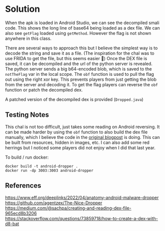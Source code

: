 # Solution
When the apk is loaded in Android Studio, we can see the decompiled smali code. This shows the long line of base64 being loaded as a dex file. We can also see `getFlag` loaded using `getMethod`. However the flag is not shown anywhere in this class.

There are several ways to approach this but I believe the simplest way is to decode the string and save it as a file. (The inspiration for the chal was to use FRIDA to get the file, but this seems easier 🫠) Once the DEX file is saved, it can be decompiled and the url of the python server is revealed. The python server sends a big b64-encoded blob, which is saved to the `notTheFlag` var in the local scope. The `obf` function is used to pull the flag out using the right xor key. This prevents players from just getting the blob from the server and decoding it. To get the flag players can reverse the `obf` function or patch the decompiled dex. 

A patched version of the decompiled dex is provided (`Dropped.java`) 


## Testing Notes
This chal is not too difficult, just takes some reading on Android reversing. It can be made harder by using the `obf` function to also build the dex file manually, which I believe the code in the [original blogpost](https://www.eff.org/deeplinks/2022/04/anatomy-android-malware-dropper) is doing. This can be built from resources, hidden in images, etc. I can also add some red herrings but I noticed some players did not enjoy when I did that last year.

To build / run docker:
```
docker build -t android-dropper .
docker run -dp 3003:3003 android-dropper
```

## References
https://www.eff.org/deeplinks/2022/04/anatomy-android-malware-dropper \
https://github.com/agentzex/The-Nice-Dropper \
https://medium.com/@sachpa/creating-and-reading-dex-file-965ecd8b3206 \
https://stackoverflow.com/questions/73859718/how-to-create-a-dex-with-d8-bat

